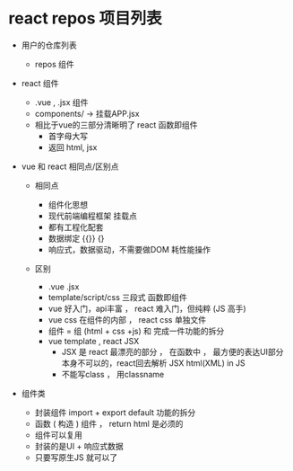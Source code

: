 # react repos 项目列表

- 用户的仓库列表
  - repos 组件

- react 组件
  - .vue , .jsx 组件
  - components/ -> 挂载APP.jsx
  - 相比于vue的三部分清晰明了 react 函数即组件
    - 首字母大写
    - 返回 html, jsx

- vue 和 react 相同点/区别点
  - 相同点
    - 组件化思想
    - 现代前端编程框架  挂载点
    - 都有工程化配套
    - 数据绑定 {{}} {}
    - 响应式，数据驱动，不需要做DOM 耗性能操作

  - 区别
    - .vue .jsx 
    - template/script/css  三段式  函数即组件
    - vue 好入门，api丰富  ，   react 难入门，但纯粹 (JS 高手)
    - vue css 在组件的内部 ， react css 单独文件 
    - 组件 = 组 (html + css +js) 和 完成一件功能的拆分
    - vue template , react JSX
      - JSX 是 react 最漂亮的部分 ， 在函数中 ， 最方便的表达UI部分
        本身不可以的，react回去解析 JSX  html(XML) in JS
      - 不能写class ， 用classname
- 组件类
  - 封装组件   import + export default   功能的拆分
  - 函数 ( 构造 ) 组件 ， return html 是必须的
  - 组件可以复用
  - 封装的是UI + 响应式数据
  - 只要写原生JS 就可以了
